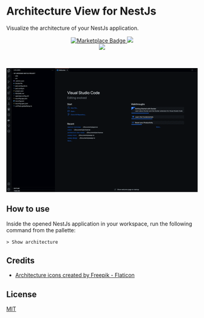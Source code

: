 # Architecture View for NestJs

Visualize the architecture of your NestJs application.

<p align="center">
  <a href="https://marketplace.visualstudio.com/items?itemName=archsense.architecture-view-nestjs">
    <img src="https://img.shields.io/badge/Install-VSCode%20Marketplace-blue" alt="Marketplace Badge"/>
  </a>
  <a href="https://marketplace.visualstudio.com/items?itemName=archsense.architecture-view-nestjs">
    <img src="https://github.com/archsense/architecture-view-nestjs/actions/workflows/build.yaml/badge.svg">
  </a>
  <br />
  <a href="https://ko-fi.com/archsense" target="_blank">
    <img src="https://img.shields.io/badge/Donate-ff3f59.svg"/>
  </a>
</p>
<br>

![Demo](./images/demo.gif)

## How to use

Inside the opened NestJs application in your workspace, run the following command from the pallette:

```
> Show architecture
```
## Credits
* [Architecture icons created by Freepik - Flaticon](https://www.flaticon.com/free-icons/architecture)

## License
[MIT](/LICENSE)